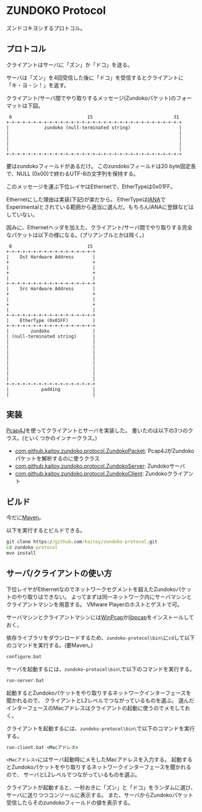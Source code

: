 ZUNDOKO Protocol
================

ズンドコキヨシするプロトコル。

プロトコル
----------
クライアントはサーバに「ズン」か「ドコ」を送る。

サーバは「ズン」を4回受信した後に「ドコ」を受信するとクライアントに「キ・ヨ・シ！」を返す。

クライアント/サーバ間でやり取りするメッセージ(Zundokoパケット)のフォーマットは下図。

```
 0                            15                              31
+-+-+-+-+-+-+-+-+-+-+-+-+-+-+-+-+-+-+-+-+-+-+-+-+-+-+-+-+-+-+-+-+
|             zundoko (null-terminated string)                  |
|                                                               |
|                                                               |
|                                                               |
|                                                               |
+-+-+-+-+-+-+-+-+-+-+-+-+-+-+-+-+-+-+-+-+-+-+-+-+-+-+-+-+-+-+-+-+
```

要はzundokoフィールドがあるだけ。
このzundokoフィールドは20 byte固定長で、NULL (0x00)で終わるUTF-8の文字列を保持する。

このメッセージを運ぶ下位レイヤはEthernetで、EtherTypeは0x01FF。

Ethernetにした理由は実装(下記)が楽だから。
EtherTypeは[IANA](http://www.iana.org/assignments/ieee-802-numbers/ieee-802-numbers.xhtml#ieee-802-numbers-1)でExperimentalとされている範囲から適当に選んだ。もちろんIANAに登録などはしていない。

因みに、Ethernetヘッダを加えた、クライアント/サーバ間でやり取りする完全なパケットは以下の様になる。(プリアンブルとかは除く。)
```
 0                            15
+-+-+-+-+-+-+-+-+-+-+-+-+-+-+-+-+
|    Dst Hardware Address       |
+                               +
|                               |
+                               +
|                               |
+-+-+-+-+-+-+-+-+-+-+-+-+-+-+-+-+
|    Src Hardware Address       |
+                               +
|                               |
+                               +
|                               |
+-+-+-+-+-+-+-+-+-+-+-+-+-+-+-+-+
|    EtherType (0x01FF)         |
+-+-+-+-+-+-+-+-+-+-+-+-+-+-+-+-+ 
|        zundoko                |
| (null-terminated string)      |
|                               |
|                               |
|                               |
|                               |
|                               |
|                               |
|                               |
|                               |
+-+-+-+-+-+-+-+-+-+-+-+-+-+-+-+-+
|            padding            |
|                               |
```

実装
----
[Pcap4J](https://github.com/kaitoy/pcap4j)を使ってクライアントとサーバを実装した。
書いたのは以下の3つのクラス。(といくつかのインナークラス。)

* [com.github.kaitoy.zundoko.protocol.ZundokoPacket](https://github.com/kaitoy/zundoko-protocol/tree/master/src/main/java/com/github/kaitoy/zundoko/protocol/ZundokoPacket.java): Pcap4JがZundokoパケットを解析するのに使うクラス
* [com.github.kaitoy.zundoko.protocol.ZundokoServer](https://github.com/kaitoy/zundoko-protocol/tree/master/src/main/java/com/github/kaitoy/zundoko/protocol/ZundokoServer.java): Zundokoサーバ
* [com.github.kaitoy.zundoko.protocol.ZundokoClient](https://github.com/kaitoy/zundoko-protocol/tree/master/src/main/java/com/github/kaitoy/zundoko/protocol/ZundokoClient.java): Zundokoクライアント

ビルド
------
今だに[Maven](https://maven.apache.org/)。

以下を実行するとビルドできる。

```cmd
git clone https://github.com/kaitoy/zundoko-protocol.git
cd zundoko-protocol
mvn install
```

サーバ/クライアントの使い方
---------------------------
下位レイヤがEthernetなのでネットワークセグメントを超えたZundokoパケットのやり取りはできない。
よってまずは同一ネットワーク内にサーバマシンとクライアントマシンを用意する。
VMware Playerのホストとゲストで可。

サーバマシンとクライアントマシンには[WinPcap](http://www.winpcap.org/)か[libpcap](http://www.tcpdump.org/)をインストールしておく。

依存ライブラリをダウンロードするため、`zundoko-protocol\bin\`に`cd`して以下のコマンドを実行する。(要Maven。)

```cmd
configure.bat
```

サーバを起動するには、`zundoko-protocol\bin\`で以下のコマンドを実行する。

```cmd
run-server.bat
```

起動するとZundokoパケットをやり取りするネットワークインターフェースを聞かれるので、
クライアントとL2レベルでつながっているものを選ぶ。
選んだインターフェースのMacアドレスはクライアントの起動に使うのでメモしておく。

クライアントを起動するには、`zundoko-protocol\bin\`で以下のコマンドを実行する。

```cmd
run-client.bat <Macアドレス>
```

`<Macアドレス>`にはサーバ起動時にメモしたMacアドレスを入力する。
起動するとZundokoパケットをやり取りするネットワークインターフェースを聞かれるので、
サーバとL2レベルでつながっているものを選ぶ。

クライアントが起動すると、一秒おきに「ズン」と「ドコ」をランダムに選び、
サーバに送りつつコンソールに表示する。
また、サーバからZundokoパケット受信したらそのzundokoフィールドの値を表示する。
